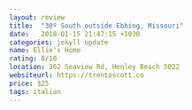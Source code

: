 ```yaml
---
layout: review
title:  "30º South outside Ebbing, Missouri"
date:   2018-01-15 21:47:15 +1030
categories: jekyll update
name: Ellie's Home
rating: 8/10
location: 362 Seaview Rd, Henley Beach 5022
websiteurl: https://trentoscott.co
price: $25
tags: italian
---
```

